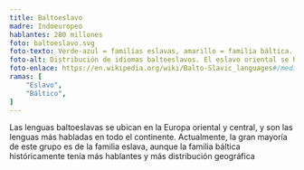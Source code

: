 ```yaml
---
title: Baltoeslavo
madre: Indoeuropeo
hablantes: 280 millones
foto: baltoeslavo.svg
foto-texto: Verde-azul = familias eslavas, amarillo = familia báltica.
foto-alt: Distribución de idiomas baltoeslavos. El eslavo oriental se habla en Rusia, Bielorusia, y Ucrania. El eslavo occidental en Polonia, Chequia y Eslovaquia. El eslavo meridional en Eslovenia, Croacia, Serbia, Kosovo, Montenegro, Bulgaria, Macedonia del Norte, y Bosnia y Herzegovina. Y el báltico se habla en Letonia y Lituania.
foto-enlace: https://en.wikipedia.org/wiki/Balto-Slavic_languages#/media/File:Balto-Slavic.svg
ramas: [
    "Eslavo",
    "Báltico",
]
---
```


Las lenguas baltoeslavas se ubican en la Europa oriental y central, y son las lenguas más habladas en todo el continente. Actualmente, la gran mayoría de este grupo es de la familia eslava, aunque la familia báltica históricamente tenía más hablantes y más distribución geográfica
